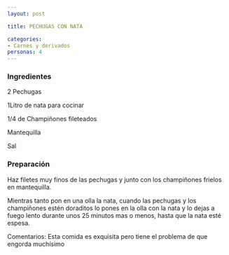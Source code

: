 ```yaml
---
layout: post

title: PECHUGAS CON NATA

categories:
- Carnes y derivados
personas: 4 
---
```


<h3>Ingredientes</h3>
2 Pechugas

1Litro de nata para cocinar

1/4 de Champiñones fileteados

Mantequilla

Sal

<h3>Preparación</h3>
Haz filetes muy finos de las pechugas y junto con los champiñones frielos en mantequilla.

Mientras tanto pon en una olla la nata, cuando las pechugas y los champiñones estén doraditos lo pones en la olla con la nata y lo dejas a fuego lento durante unos 25 minutos mas o menos, hasta que la nata esté espesa.

Comentarios: Esta comida es exquísita pero tiene el problema de que engorda muchísimo

